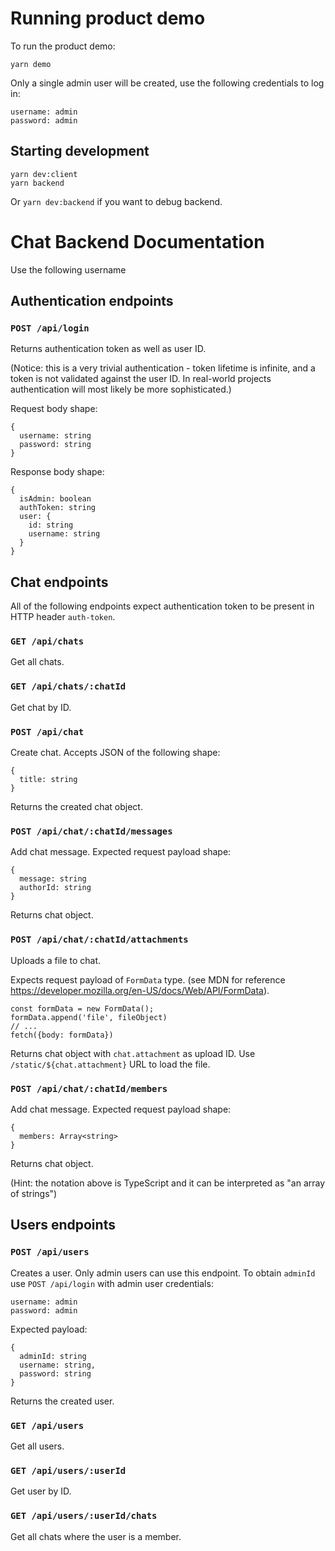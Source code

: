 # Running product demo

To run the product demo:

```
yarn demo
```

Only a single admin user will be created, use the following credentials to log in:

```
username: admin
password: admin
```

## Starting development

```
yarn dev:client
yarn backend
```

Or `yarn dev:backend` if you want to debug backend.

# Chat Backend Documentation

Use the following username

## Authentication endpoints

### `POST /api/login`

Returns authentication token as well as user ID.

(Notice: this is a very trivial authentication - token lifetime is infinite, and a token is not validated against the user ID. In real-world projects authentication will most likely be more sophisticated.)

Request body shape:

```
{
  username: string
  password: string
}
```

Response body shape:

```
{
  isAdmin: boolean
  authToken: string
  user: {
    id: string
    username: string
  }
}
```

## Chat endpoints

All of the following endpoints expect authentication token to be present in HTTP header `auth-token`.

### `GET /api/chats`

Get all chats.

### `GET /api/chats/:chatId`

Get chat by ID.

### `POST /api/chat`

Create chat. Accepts JSON of the following shape:

```
{
  title: string
}
```

Returns the created chat object.

### `POST /api/chat/:chatId/messages`

Add chat message. Expected request payload shape:

```
{
  message: string
  authorId: string
}
```

Returns chat object.

### `POST /api/chat/:chatId/attachments`

Uploads a file to chat.

Expects request payload of `FormData` type. (see MDN for reference https://developer.mozilla.org/en-US/docs/Web/API/FormData).

```
const formData = new FormData();
formData.append('file', fileObject)
// ...
fetch({body: formData})
```

Returns chat object with `chat.attachment` as upload ID. Use `/static/${chat.attachment}` URL to load the file.

### `POST /api/chat/:chatId/members`

Add chat message. Expected request payload shape:

```
{
  members: Array<string>
}
```

Returns chat object.

(Hint: the notation above is TypeScript and it can be interpreted as "an array of strings")

## Users endpoints

### `POST /api/users`

Creates a user. Only admin users can use this endpoint. To obtain `adminId` use `POST /api/login` with admin user credentials:

```
username: admin
password: admin
```

Expected payload:

```
{
  adminId: string
  username: string,
  password: string
}
```

Returns the created user.

### `GET /api/users`

Get all users.

### `GET /api/users/:userId`

Get user by ID.

### `GET /api/users/:userId/chats`

Get all chats where the user is a member.
